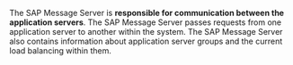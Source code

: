 The SAP Message Server is **responsible for communication between the application servers**. The SAP Message Server passes requests from one application server to another within the system. The SAP Message Server also contains information about application server groups and the current load balancing within them.
